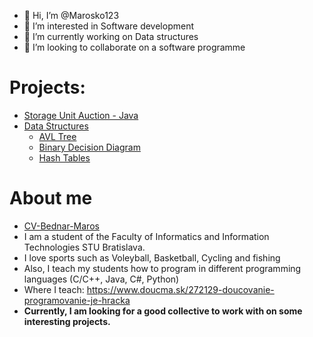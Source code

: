 - 👋 Hi, I’m @Marosko123
- 👀 I’m interested in Software development
- 🌱 I’m currently working on Data structures
- 💞️ I’m looking to collaborate on a software programme

# Projects: 
- [Storage Unit Auction - Java](Projects/StorageUnitAuction)
- [Data Structures](Projects/DataStructures)
  - [AVL Tree](Projects/DataStructures/AVL-Tree)
  - [Binary Decision Diagram](Projects/DataStructures/BinaryDecisionDiagram)
  - [Hash Tables](Projects/DataStructures/HashTables)


# About me
- [CV-Bednar-Maros](CV)
- I am a student of the Faculty of Informatics and Information Technologies STU Bratislava.
- I love sports such as Voleyball, Basketball, Cycling and fishing
- Also, I teach my students how to program in different programming languages (C/C++, Java, C#, Python)
- Where I teach: https://www.doucma.sk/272129-doucovanie-programovanie-je-hracka
- **Currently, I am looking for a good collective to work with on some interesting projects.**
